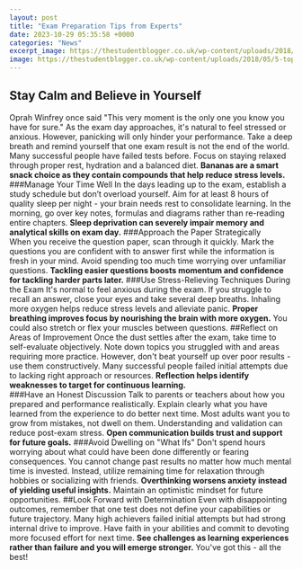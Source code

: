 ```yaml
---
layout: post
title: "Exam Preparation Tips from Experts"
date: 2023-10-29 05:35:58 +0000
categories: "News"
excerpt_image: https://thestudentblogger.co.uk/wp-content/uploads/2018/05/5-top-tips-for-exam-revision.jpg
image: https://thestudentblogger.co.uk/wp-content/uploads/2018/05/5-top-tips-for-exam-revision.jpg
---
```


## Stay Calm and Believe in Yourself
Oprah Winfrey once said "This very moment is the only one you know you have for sure." As the exam day approaches, it's natural to feel stressed or anxious. However, panicking will only hinder your performance. Take a deep breath and remind yourself that one exam result is not the end of the world. Many successful people have failed tests before. Focus on staying relaxed through proper rest, hydration and a balanced diet. **Bananas are a smart snack choice as they contain compounds that help reduce stress levels.** 
###Manage Your Time Well
In the days leading up to the exam, establish a study schedule but don’t overload yourself. Aim for at least 8 hours of quality sleep per night - your brain needs rest to consolidate learning. In the morning, go over key notes, formulas and diagrams rather than re-reading entire chapters. **Sleep deprivation can severely impair memory and analytical skills on exam day.**
###Approach the Paper Strategically  
When you receive the question paper, scan through it quickly. Mark the questions you are confident with to answer first while the information is fresh in your mind. Avoid spending too much time worrying over unfamiliar questions. **Tackling easier questions boosts momentum and confidence for tackling harder parts later.**
###Use Stress-Relieving Techniques During the Exam
It's normal to feel anxious during the exam. If you struggle to recall an answer, close your eyes and take several deep breaths. Inhaling more oxygen helps reduce stress levels and alleviate panic. **Proper breathing improves focus by nourishing the brain with more oxygen.** You could also stretch or flex your muscles between questions.
##Reflect on Areas of Improvement 
Once the dust settles after the exam, take time to self-evaluate objectively. Note down topics you struggled with and areas requiring more practice. However, don't beat yourself up over poor results - use them constructively. Many successful people failed initial attempts due to lacking right approach or resources. **Reflection helps identify weaknesses to target for continuous learning.**  
###Have an Honest Discussion
Talk to parents or teachers about how you prepared and performance realistically. Explain clearly what you have learned from the experience to do better next time. Most adults want you to grow from mistakes, not dwell on them. Understanding and validation can reduce post-exam stress. **Open communication builds trust and support for future goals.**
###Avoid Dwelling on "What Ifs"
Don't spend hours worrying about what could have been done differently or fearing consequences. You cannot change past results no matter how much mental time is invested. Instead, utilize remaining time for relaxation through hobbies or socializing with friends. **Overthinking worsens anxiety instead of yielding useful insights.** Maintain an optimistic mindset for future opportunities.
##Look Forward with Determination
Even with disappointing outcomes, remember that one test does not define your capabilities or future trajectory. Many high achievers failed initial attempts but had strong internal drive to improve. Have faith in your abilities and commit to devoting more focused effort for next time. **See challenges as learning experiences rather than failure and you will emerge stronger.** You've got this - all the best!